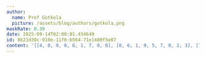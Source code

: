```yaml
---
author:
  name: Prof Gotkola
  picture: /assets/blog/authors/gotkola.png
maskRate: 0.39
date: 2025-09-14T02:00:01.434649
id: 8621d30c-910e-11f0-b564-71e1480f5e87
content: '[[4, 0, 9, 0, 6, 1, 7, 0, 8], [0, 6, 1, 9, 5, 7, 0, 2, 3], [7, 5, 0, 8, 0, 4, 1, 6, 9], [0, 1, 8, 6, 7, 9, 0, 4, 0], [6, 0, 0, 0, 8, 0, 9, 0, 0], [9, 4, 0, 0, 0, 2, 6, 0, 5], [1, 0, 0, 0, 4, 3, 5, 9, 7], [0, 9, 5, 7, 1, 6, 0, 3, 0], [0, 0, 4, 5, 0, 0, 2, 1, 0]]'
---
```

